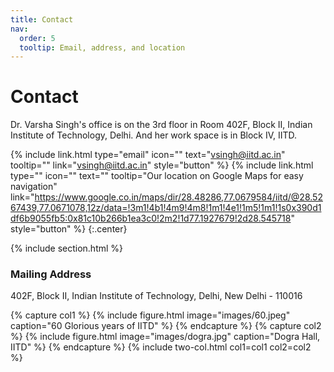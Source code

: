 ```yaml
---
title: Contact
nav:
  order: 5
  tooltip: Email, address, and location
---
```


# <i class="fas fa-envelope"></i>Contact

Dr. Varsha Singh's office is on the 3rd floor in Room 402F, Block II, Indian Institute of Technology, Delhi. And her work space is in Block IV, IITD. 

{%
  include link.html
  type="email"
  icon=""
  text="vsingh@iitd.ac.in"
  tooltip=""
  link="vsingh@iitd.ac.in"
  style="button"
%}
{%
  include link.html
  type=""
  icon=""
  text=""
  tooltip="Our location on Google Maps for easy navigation"
  link="https://www.google.co.in/maps/dir/28.48286,77.0679584/iitd/@28.5267439,77.0671078,12z/data=!3m1!4b1!4m9!4m8!1m1!4e1!1m5!1m1!1s0x390d1df6b9055fb5:0x81c10b266b1ea3c0!2m2!1d77.1927679!2d28.545718"
  style="button"
%}
{:.center}

{% include section.html %}

### <i class="fas fa-mail-bulk"></i>Mailing Address

402F, Block II, Indian Institute of Technology, Delhi, New Delhi - 110016

{% capture col1 %}
{%
  include figure.html
  image="images/60.jpeg"
  caption="60 Glorious years of IITD"
%}
{% endcapture %}
{% capture col2 %}
{%
  include figure.html
  image="images/dogra.jpg"
  caption="Dogra Hall, IITD"
%}
{% endcapture %}
{% include two-col.html col1=col1 col2=col2 %}
